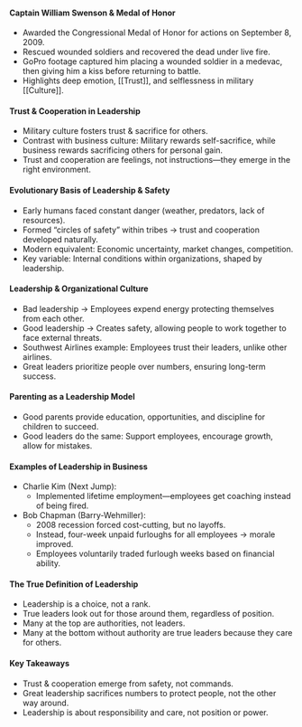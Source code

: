 #### Captain William Swenson & Medal of Honor

- Awarded the Congressional Medal of Honor for actions on September 8, 2009.
- Rescued wounded soldiers and recovered the dead under live fire.
- GoPro footage captured him placing a wounded soldier in a medevac, then giving him a kiss before returning to battle.
- Highlights deep emotion, [[Trust]], and selflessness in military [[Culture]].

#### Trust & Cooperation in Leadership

- Military culture fosters trust & sacrifice for others.
- Contrast with business culture: Military rewards self-sacrifice, while business rewards sacrificing others for personal gain.
- Trust and cooperation are feelings, not instructions—they emerge in the right environment.

#### Evolutionary Basis of Leadership & Safety

- Early humans faced constant danger (weather, predators, lack of resources).
- Formed “circles of safety” within tribes → trust and cooperation developed naturally.
- Modern equivalent: Economic uncertainty, market changes, competition.
- Key variable: Internal conditions within organizations, shaped by leadership.

#### Leadership & Organizational Culture

- Bad leadership → Employees expend energy protecting themselves from each other.
- Good leadership → Creates safety, allowing people to work together to face external threats.
- Southwest Airlines example: Employees trust their leaders, unlike other airlines.
- Great leaders prioritize people over numbers, ensuring long-term success.

#### Parenting as a Leadership Model

- Good parents provide education, opportunities, and discipline for children to succeed.
- Good leaders do the same: Support employees, encourage growth, allow for mistakes.

#### Examples of Leadership in Business

- Charlie Kim (Next Jump):
    - Implemented lifetime employment—employees get coaching instead of being fired.
- Bob Chapman (Barry-Wehmiller):
    - 2008 recession forced cost-cutting, but no layoffs.
    - Instead, four-week unpaid furloughs for all employees → morale improved.
    - Employees voluntarily traded furlough weeks based on financial ability.

#### The True Definition of Leadership

- Leadership is a choice, not a rank.
- True leaders look out for those around them, regardless of position.
- Many at the top are authorities, not leaders.
- Many at the bottom without authority are true leaders because they care for others.

#### Key Takeaways

- Trust & cooperation emerge from safety, not commands.
- Great leadership sacrifices numbers to protect people, not the other way around.
- Leadership is about responsibility and care, not position or power.